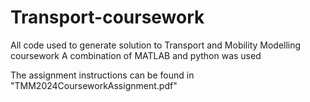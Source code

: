# Transport-coursework

All code used to generate solution to Transport and Mobility Modelling coursework
A combination of MATLAB and python was used

The assignment instructions can be found in "TMM2024CourseworkAssignment.pdf"
